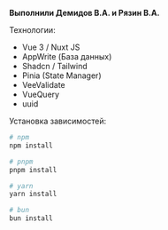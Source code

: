 **Выполнили Демидов В.А. и Рязин В.А.**


Технологии:
- Vue 3 / Nuxt JS
- AppWrite (База данных)
- Shadcn / Tailwind
- Pinia (State Manager)
- VeeValidate
- VueQuery
- uuid


Установка зависимостей:
```bash
# npm
npm install

# pnpm
pnpm install

# yarn
yarn install

# bun
bun install
```

